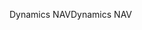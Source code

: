<span data-ttu-id="504a4-101">Dynamics NAV</span><span class="sxs-lookup"><span data-stu-id="504a4-101">Dynamics NAV</span></span>